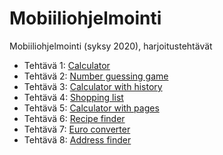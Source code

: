 # Mobiiliohjelmointi

Mobiiliohjelmointi (syksy 2020), harjoitustehtävät

- Tehtävä 1: [Calculator](/calculator/App.js)
- Tehtävä 2: [Number guessing game](/number_guessing_game/App.js)
- Tehtävä 3: [Calculator with history](/calculator_with_history/App.js)
- Tehtävä 4: [Shopping list](/shopping_list/App.js)
- Tehtävä 5: [Calculator with pages](/calculator_with_pages/App.js)
- Tehtävä 6: [Recipe finder](/recipe_finder/App.js)
- Tehtävä 7: [Euro converter](/euro_converter/App.js)
- Tehtävä 8: [Address finder](/find_the_address/App.js)

